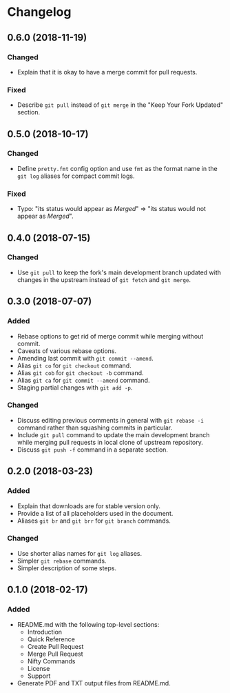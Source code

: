 Changelog
=========

0.6.0 (2018-11-19)
------------------
### Changed
- Explain that it is okay to have a merge commit for pull requests.

### Fixed
- Describe `git pull` instead of `git merge` in the "Keep Your Fork
  Updated" section.


0.5.0 (2018-10-17)
------------------
### Changed
- Define `pretty.fmt` config option and use `fmt` as the format name in
  the `git log` aliases for compact commit logs.

### Fixed
- Typo: "its status would appear as *Merged*" => "its status would
  not appear as *Merged*".


0.4.0 (2018-07-15)
------------------
### Changed
- Use `git pull` to keep the fork's main development branch updated with
  changes in the upstream instead of `git fetch` and `git merge`.


0.3.0 (2018-07-07)
------------------
### Added
- Rebase options to get rid of merge commit while merging without commit.
- Caveats of various rebase options.
- Amending last commit with `git commit --amend`.
- Alias `git co` for `git checkout` command.
- Alias `git cob` for `git checkout -b` command.
- Alias `git ca` for `git commit --amend` command.
- Staging partial changes with `git add -p`.

### Changed
- Discuss editing previous comments in general with `git rebase -i`
  command rather than squashing commits in particular.
- Include `git pull` command to update the main development branch while
  merging pull requests in local clone of upstream repository.
- Discuss `git push -f` command in a separate section.


0.2.0 (2018-03-23)
------------------
### Added
- Explain that downloads are for stable version only.
- Provide a list of all placeholders used in the document.
- Aliases `git br` and `git brr` for `git branch` commands.

### Changed
- Use shorter alias names for `git log` aliases.
- Simpler `git rebase` commands.
- Simpler description of some steps.


0.1.0 (2018-02-17)
------------------
### Added
- README.md with the following top-level sections:
  - Introduction
  - Quick Reference
  - Create Pull Request
  - Merge Pull Request
  - Nifty Commands
  - License
  - Support
- Generate PDF and TXT output files from README.md.
